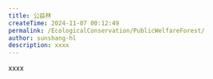 ```yaml
---
title: 公益林
createTime: 2024-11-07 00:12:49
permalink: /EcologicalConservation/PublicWelfareForest/
author: sunshang-hl
description: xxxx
---
```


xxxx